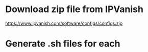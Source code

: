 # Download zip file from IPVanish

https://www.ipvanish.com/software/configs/configs.zip

# Generate .sh files for each
